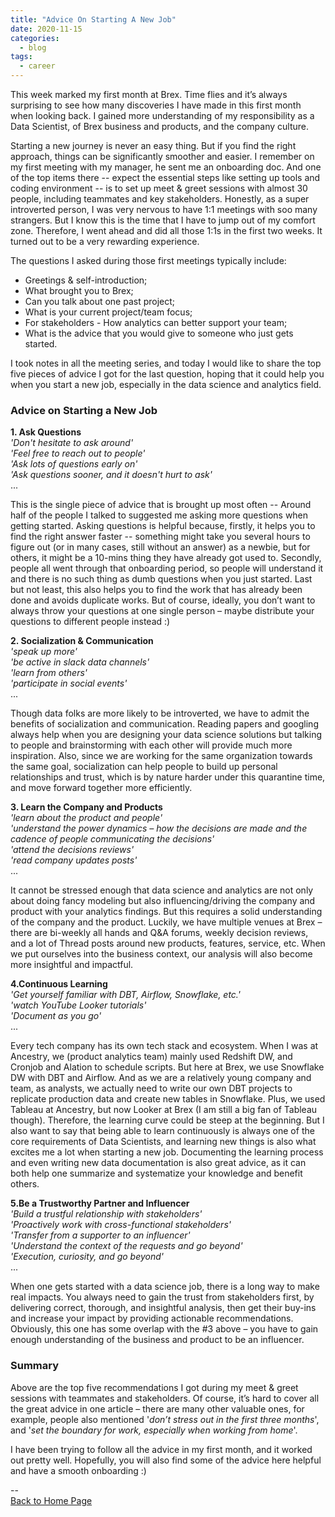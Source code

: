```yaml
---
title: "Advice On Starting A New Job"
date: 2020-11-15
categories:
  - blog
tags:
  - career
---
```


This week marked my first month at Brex. Time flies and it’s always surprising to see how many discoveries I have made in this first month when looking back. I gained more understanding of my responsibility as a Data Scientist, of Brex business and products, and the company culture.

Starting a new journey is never an easy thing. But if you find the right approach, things can be significantly smoother and easier. I remember on my first meeting with my manager, he sent me an onboarding doc. And one of the top items there -- expect the essential steps like setting up tools and coding environment -- is to set up meet & greet sessions with almost 30 people, including teammates and key stakeholders. Honestly, as a super introverted person, I was very nervous to have 1:1 meetings with soo many strangers. But I know this is the time that I have to jump out of my comfort zone. Therefore, I went ahead and did all those 1:1s in the first two weeks. It turned out to be a very rewarding experience.

The questions I asked during those first meetings typically include:  
* Greetings & self-introduction;  
* What brought you to Brex;  
* Can you talk about one past project;  
* What is your current project/team focus;  
* For stakeholders - How analytics can better support your team;  
* What is the advice that you would give to someone who just gets started.  

I took notes in all the meeting series, and today I would like to share the top five pieces of advice I got for the last question, hoping that it could help you when you start a new job, especially in the data science and analytics field.

### Advice on Starting a New Job  

**1. Ask Questions**  
*'Don't hesitate to ask around'*  
*'Feel free to reach out to people'*  
*'Ask lots of questions early on'*  
*'Ask questions sooner, and it doesn't hurt to ask'*  
...  

This is the single piece of advice that is brought up most often -- Around half of the people I talked to suggested me asking more questions when getting started. Asking questions is helpful because, firstly, it helps you to find the right answer faster -- something might take you several hours to figure out (or in many cases, still without an answer) as a newbie, but for others, it might be a 10-mins thing they have already got used to. Secondly, people all went through that onboarding period, so people will understand it and there is no such thing as dumb questions when you just started. Last but not least, this also helps you to find the work that has already been done and avoids duplicate works. But of course, ideally, you don’t want to always throw your questions at one single person – maybe distribute your questions to different people instead :)

**2. Socialization & Communication**  
*'speak up more'*  
*'be active in slack data channels'*  
*'learn from others'*  
*'participate in social events'*  
...  

Though data folks are more likely to be introverted, we have to admit the benefits of socialization and communication. Reading papers and googling always help when you are designing your data science solutions but talking to people and brainstorming with each other will provide much more inspiration. Also, since we are working for the same organization towards the same goal, socialization can help people to build up personal relationships and trust, which is by nature harder under this quarantine time, and move forward together more efficiently.  

**3. Learn the Company and Products**  
*'learn about the product and people'*  
*'understand the power dynamics – how the decisions are made and the cadence of people communicating the decisions'*  
*'attend the decisions reviews'*  
*'read company updates posts'*  
...  

It cannot be stressed enough that data science and analytics are not only about doing fancy modeling but also influencing/driving the company and product with your analytics findings. But this requires a solid understanding of the company and the product. Luckily, we have multiple venues at Brex – there are bi-weekly all hands and Q&A forums, weekly decision reviews, and a lot of Thread posts around new products, features, service, etc. When we put ourselves into the business context, our analysis will also become more insightful and impactful.

**4.Continuous Learning**  
*'Get yourself familiar with DBT, Airflow, Snowflake, etc.'*  
*'watch YouTube Looker tutorials'*  
*'Document as you go'*  
...  

Every tech company has its own tech stack and ecosystem. When I was at Ancestry, we (product analytics team) mainly used Redshift DW, and Cronjob and Alation to schedule scripts. But here at Brex, we use Snowflake DW with DBT and Airflow. And as we are a relatively young company and team, as analysts, we actually need to write our own DBT projects to replicate production data and create new tables in Snowflake. Plus, we used Tableau at Ancestry, but now Looker at Brex (I am still a big fan of Tableau though). Therefore, the learning curve could be steep at the beginning. But I also want to say that being able to learn continuously is always one of the core requirements of Data Scientists, and learning new things is also what excites me a lot when starting a new job. Documenting the learning process and even writing new data documentation is also great advice, as it can both help one summarize and systematize your knowledge and benefit others.

**5.Be a Trustworthy Partner and Influencer**  
*'Build a trustful relationship with stakeholders'*  
*'Proactively work with cross-functional stakeholders'*  
*'Transfer from a supporter to an influencer'*  
*'Understand the context of the requests and go beyond'*  
*'Execution, curiosity, and go beyond'*  
...  

When one gets started with a data science job, there is a long way to make real impacts. You always need to gain the trust from stakeholders first, by delivering correct, thorough, and insightful analysis, then get their buy-ins and increase your impact by providing actionable recommendations. Obviously, this one has some overlap with the #3 above – you have to gain enough understanding of the business and product to be an influencer.


### Summary  
Above are the top five recommendations I got during my meet & greet sessions with teammates and stakeholders. Of course, it’s hard to cover all the great advice in one article – there are many other valuable ones, for example, people also mentioned '*don’t stress out in the first three months*', and '*set the boundary for work, especially when working from home*'.

I have been trying to follow all the advice in my first month, and it worked out pretty well. Hopefully, you will also find some of the advice here helpful and have a smooth onboarding :)


--  
<a href="https://yudong-94.github.io/personal-website/" title="Back to Home Page">Back to Home Page</a>
